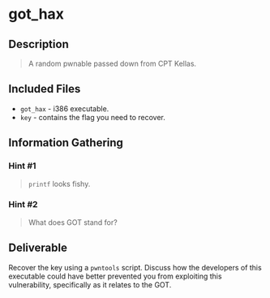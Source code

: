 # got_hax

## Description

> A random pwnable passed down from CPT Kellas.

## Included Files

* `got_hax` - i386 executable.
* `key` - contains the flag you need to recover.

## Information Gathering

### Hint #1

> `printf` looks fishy.

### Hint #2

> What does GOT stand for?

## Deliverable

Recover the key using a `pwntools` script. Discuss how the developers of this executable could have better prevented you from exploiting this vulnerability, specifically as it relates to the GOT.
